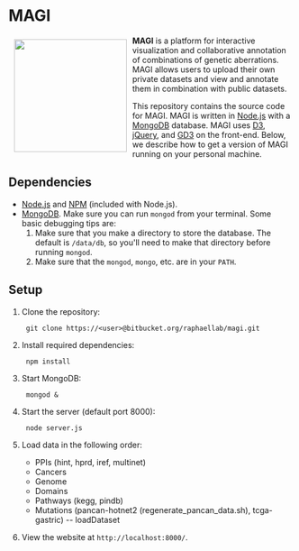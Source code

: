 # MAGI

<a href="http://magi.cs.brown.edu"><img src="http://magi.cs.brown.edu/img/magiTitle.svg" width="200px" align="left" hspace="10" vspace="6"></a>

**MAGI** is a platform for interactive visualization and collaborative annotation of combinations of genetic aberrations. MAGI allows users to upload their own private datasets and view and annotate them in combination with public datasets.

This repository contains the source code for MAGI. MAGI is written in [Node.js](http://nodejs.org/) with a [MongoDB](http://docs.mongodb.org/manual/tutorial/install-mongodb-on-os-x/) database. MAGI uses [D3](http://d3js.org/), [jQuery](http://jquery.com/), and [GD3](github.com/raphael-group/gd3) on the front-end. Below, we describe how to get a version of MAGI running on your personal machine.

## Dependencies

* [Node.js](http://nodejs.org/) and [NPM](https://www.npmjs.org/) (included with Node.js).
* [MongoDB](http://docs.mongodb.org/manual/tutorial/install-mongodb-on-os-x/). Make sure you can run `mongod` from your terminal. Some basic debugging tips are:
   1. Make sure that you make a directory to store the database. The default is `/data/db`,
      so you'll need to make that directory before running `mongod`.
   2. Make sure that the `mongod`, `mongo`, etc. are in your `PATH`.

## Setup

1. Clone the repository:

        git clone https://<user>@bitbucket.org/raphaellab/magi.git

2. Install required dependencies:

        npm install

3. Start MongoDB:

        mongod &

4. Start the server (default port 8000):

        node server.js

5. Load data in the following order:

   * PPIs (hint, hprd, iref, multinet)
   * Cancers
   * Genome
   * Domains
   * Pathways (kegg, pindb)
   * Mutations (pancan-hotnet2 (regenerate_pancan_data.sh), tcga-gastric) -- loadDataset

6. View the website at `http://localhost:8000/`.
